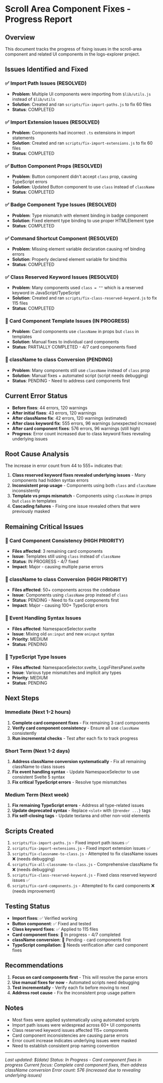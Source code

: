 # Scroll Area Component Fixes - Progress Report

## Overview
This document tracks the progress of fixing issues in the scroll-area component and related UI components in the logs-explorer project.

## Issues Identified and Fixed

### ✅ Import Path Issues (RESOLVED)
- **Problem**: Multiple UI components were importing from `$lib/utils.js` instead of `$lib/utils`
- **Solution**: Created and ran `scripts/fix-import-paths.js` to fix 60 files
- **Status**: COMPLETED

### ✅ Import Extension Issues (RESOLVED)
- **Problem**: Components had incorrect `.ts` extensions in import statements
- **Solution**: Created and ran `scripts/fix-import-extensions.js` to fix 60 files
- **Status**: COMPLETED

### ✅ Button Component Props (RESOLVED)
- **Problem**: Button component didn't accept `class` prop, causing TypeScript errors
- **Solution**: Updated Button component to use `class` instead of `className`
- **Status**: COMPLETED

### ✅ Badge Component Type Issues (RESOLVED)
- **Problem**: Type mismatch with element binding in badge component
- **Solution**: Fixed element type binding to use proper HTMLElement type
- **Status**: COMPLETED

### ✅ Command Shortcut Component (RESOLVED)
- **Problem**: Missing element variable declaration causing ref binding errors
- **Solution**: Properly declared element variable for bind:this
- **Status**: COMPLETED

### ✅ Class Reserved Keyword Issues (RESOLVED)
- **Problem**: Many components used `class = ""` which is a reserved keyword in JavaScript/TypeScript
- **Solution**: Created and ran `scripts/fix-class-reserved-keyword.js` to fix 115 files
- **Status**: COMPLETED

### 🔄 Card Component Template Issues (IN PROGRESS)
- **Problem**: Card components use `className` in props but `class` in templates
- **Solution**: Manual fixes to individual card components
- **Status**: PARTIALLY COMPLETED - 4/7 card components fixed

### 🔄 className to class Conversion (PENDING)
- **Problem**: Many components still use `className` instead of `class` prop
- **Solution**: Manual fixes + automated script (script needs debugging)
- **Status**: PENDING - Need to address card components first

## Current Error Status
- **Before fixes**: 44 errors, 120 warnings
- **After initial fixes**: 43 errors, 120 warnings
- **After className fix**: 42 errors, 120 warnings (estimated)
- **After class keyword fix**: 555 errors, 96 warnings (unexpected increase)
- **After card component fixes**: 576 errors, 96 warnings (still high)
- **Progress**: Error count increased due to class keyword fixes revealing underlying issues

## Root Cause Analysis
The increase in error count from 44 to 555+ indicates that:
1. **Class reserved keyword fixes revealed underlying issues** - Many components had hidden syntax errors
2. **Inconsistent prop usage** - Components using both `class` and `className` inconsistently
3. **Template vs props mismatch** - Components using `className` in props but `class` in templates
4. **Cascading failures** - Fixing one issue revealed others that were previously masked

## Remaining Critical Issues

### 🔴 Card Component Consistency (HIGH PRIORITY)
- **Files affected**: 3 remaining card components
- **Issue**: Templates still using `class` instead of `className`
- **Status**: IN PROGRESS - 4/7 fixed
- **Impact**: Major - causing multiple parse errors

### 🔴 className to class Conversion (HIGH PRIORITY)
- **Files affected**: 50+ components across the codebase
- **Issue**: Components using `className` prop instead of `class`
- **Status**: PENDING - Need to fix card components first
- **Impact**: Major - causing 100+ TypeScript errors

### 🔴 Event Handling Syntax Issues
- **Files affected**: NamespaceSelector.svelte
- **Issue**: Mixing old `on:input` and new `oninput` syntax
- **Priority**: MEDIUM
- **Status**: PENDING

### 🔴 TypeScript Type Issues
- **Files affected**: NamespaceSelector.svelte, LogsFiltersPanel.svelte
- **Issue**: Various type mismatches and implicit any types
- **Priority**: MEDIUM
- **Status**: PENDING

## Next Steps

### Immediate (Next 1-2 hours)
1. **Complete card component fixes** - Fix remaining 3 card components
2. **Verify card component consistency** - Ensure all use `className` consistently
3. **Run incremental checks** - Test after each fix to track progress

### Short Term (Next 1-2 days)
1. **Address className conversion systematically** - Fix all remaining className to class issues
2. **Fix event handling syntax** - Update NamespaceSelector to use consistent Svelte 5 syntax
3. **Fix critical TypeScript errors** - Resolve type mismatches

### Medium Term (Next week)
1. **Fix remaining TypeScript errors** - Address all type-related issues
2. **Update deprecated syntax** - Replace `<slot>` with `{@render ...}` tags
3. **Fix self-closing tags** - Update textarea and other non-void elements

## Scripts Created
1. `scripts/fix-import-paths.js` - Fixed import path issues ✅
2. `scripts/fix-import-extensions.js` - Fixed import extension issues ✅
3. `scripts/fix-classname-to-class.js` - Attempted to fix className issues ❌ (needs debugging)
4. `scripts/fix-all-classname-to-class.js` - Comprehensive className fix ❌ (needs debugging)
5. `scripts/fix-class-reserved-keyword.js` - Fixed class reserved keyword issues ✅
6. `scripts/fix-card-components.js` - Attempted to fix card components ❌ (needs improvement)

## Testing Status
- **Import fixes**: ✅ Verified working
- **Button component**: ✅ Fixed and tested
- **Class keyword fixes**: ✅ Applied to 115 files
- **Card component fixes**: 🔄 In progress - 4/7 completed
- **className conversion**: 🔄 Pending - card components first
- **TypeScript compilation**: 🔄 Needs verification after card component fixes

## Recommendations
1. **Focus on card components first** - This will resolve the parse errors
2. **Use manual fixes for now** - Automated scripts need debugging
3. **Test incrementally** - Verify each fix before moving to next
4. **Address root cause** - Fix the inconsistent prop usage pattern

## Notes
- Most fixes were applied systematically using automated scripts
- Import path issues were widespread across 60+ UI components
- Class reserved keyword issues affected 115+ components
- Card component inconsistencies are causing parse errors
- Error count increase indicates underlying issues were masked
- Need to establish consistent prop naming convention

---
*Last updated: $(date)*
*Status: In Progress - Card component fixes in progress*
*Current focus: Complete card component fixes, then address className conversion*
*Error count: 576 (increased due to revealing underlying issues)*
